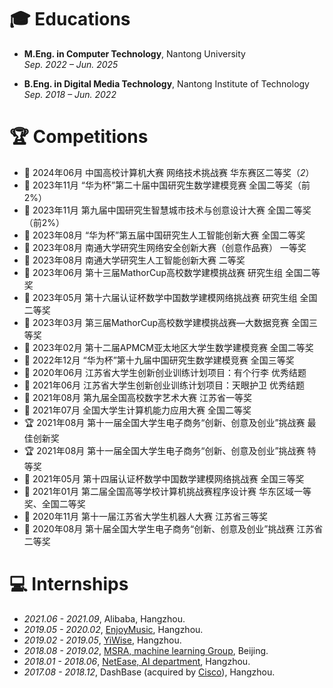 
# 🎓 Educations
- **M.Eng. in Computer Technology**, Nantong University  
  *Sep. 2022 – Jun. 2025*

- **B.Eng. in Digital Media Technology**, Nantong Institute of Technology  
  *Sep. 2018 – Jun. 2022*

# 🏆 Competitions
- 🥈 2024年06月 中国高校计算机大赛 网络技术挑战赛 华东赛区二等奖（*2*）  
- 🥈 2023年11月 “华为杯”第二十届中国研究生数学建模竞赛 全国二等奖（前2%）  
- 🥈 2023年11月 第九届中国研究生智慧城市技术与创意设计大赛 全国二等奖（前2%）  
- 🥈 2023年08月 “华为杯”第五届中国研究生人工智能创新大赛 全国二等奖  
- 🥇 2023年08月 南通大学研究生网络安全创新大赛（创意作品赛） 一等奖  
- 🥈 2023年08月 南通大学研究生人工智能创新大赛 二等奖  
- 🥈 2023年06月 第十三届MathorCup高校数学建模挑战赛 研究生组 全国二等奖  
- 🥈 2023年05月 第十六届认证杯数学中国数学建模网络挑战赛 研究生组 全国二等奖  
- 🥉 2023年03月 第三届MathorCup高校数学建模挑战赛—大数据竞赛 全国三等奖  
- 🥈 2023年02月 第十二届APMCM亚太地区大学生数学建模竞赛 全国二等奖  
- 🥉 2022年12月 “华为杯”第十九届中国研究生数学建模竞赛 全国三等奖  
- 🌟 2020年06月 江苏省大学生创新创业训练计划项目：有个行李 优秀结题  
- 🌟 2021年06月 江苏省大学生创新创业训练计划项目：天眼护卫 优秀结题  
- 🥇 2021年08月 第九届全国高校数字艺术大赛 江苏省一等奖  
- 🥈 2021年07月 全国大学生计算机能力应用大赛 全国二等奖  
- 🏆 2021年08月 第十一届全国大学生电子商务“创新、创意及创业”挑战赛 最佳创新奖  
- 🏆 2021年08月 第十一届全国大学生电子商务“创新、创意及创业”挑战赛 特等奖  
- 🥉 2021年05月 第十四届认证杯数学中国数学建模网络挑战赛 全国三等奖  
- 🥇 2021年01月 第二届全国高等学校计算机挑战赛程序设计赛 华东区域一等奖、全国二等奖  
- 🥉 2020年11月 第十一届江苏省大学生机器人大赛 江苏省三等奖  
- 🥈 2020年08月 第十届全国大学生电子商务“创新、创意及创业”挑战赛 江苏省二等奖 

# 💻 Internships
- *2021.06 - 2021.09*, Alibaba, Hangzhou.
- *2019.05 - 2020.02*, [EnjoyMusic](https://enjoymusic.ai/), Hangzhou.
- *2019.02 - 2019.05*, [YiWise](https://www.yiwise.com/), Hangzhou.
- *2018.08 - 2019.02*, [MSRA, machine learning Group](https://www.microsoft.com/en-us/research/group/machine-learning-research-group/), Beijing.
- *2018.01 - 2018.06*, [NetEase, AI department](https://hr.163.com/zc/12-ai/index.html), Hangzhou.
- *2017.08 - 2018.12*, DashBase (acquired by [Cisco](https://blogs.cisco.com/news/349511)), Hangzhou.
